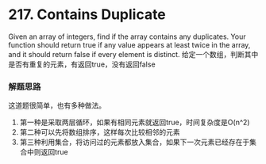 # 217. Contains Duplicate
Given an array of integers, find if the array contains any duplicates. Your function should return true if any value appears at least twice in the array, and it should return false if every element is distinct.
给定一个数组，判断其中是否有重复的元素，有返回true，没有返回false
### 解题思路
这道题很简单，也有多种做法。
1. 第一种是采取两层循环，如果有相同元素就返回true，时间复杂度是O(n^2)
2. 第二种可以先将数组排序，这样每次比较相邻的元素
3. 第三种利用集合，将访问过的元素都放入集合，如果下一次元素已经存在于集合中则返回true
